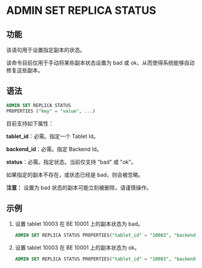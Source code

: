 # ADMIN SET REPLICA STATUS

## 功能

该语句用于设置指定副本的状态。

该命令目前仅用于手动将某些副本状态设置为 bad 或 ok，从而使得系统能够自动修复这些副本。

## 语法

```sql
ADMIN SET REPLICA STATUS
PROPERTIES ("key" = "value", ...)
```

目前支持如下属性：

**tablet_id**：必需。指定一个 Tablet Id。

**backend_id**：必需。指定 Backend Id。

**status**：必需。指定状态。当前仅支持 "bad" 或 "ok"。

如果指定的副本不存在，或状态已经是 bad，则会被忽略。

**注意：**
设置为 bad 状态的副本可能立刻被删除，请谨慎操作。

## 示例

1. 设置 tablet 10003 在 BE 10001 上的副本状态为 bad。

    ```sql
    ADMIN SET REPLICA STATUS PROPERTIES("tablet_id" = "10003", "backend_id" = "10001", "status" = "bad");
    ```

2. 设置 tablet 10003 在 BE 10001 上的副本状态为 ok。

    ```sql
    ADMIN SET REPLICA STATUS PROPERTIES("tablet_id" = "10003", "backend_id" = "10001", "status" = "ok");
    ```
